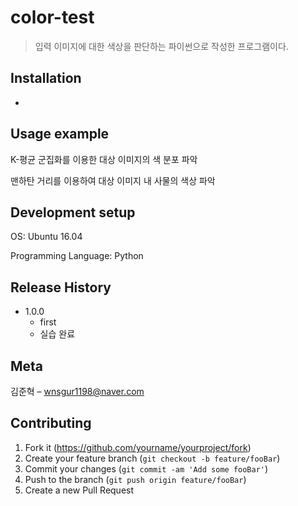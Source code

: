 # color-test
> 입력 이미지에 대한 색상을 판단하는 파이썬으로 작성한 프로그램이다.

## Installation

-

## Usage example

K-평균 군집화를 이용한 대상 이미지의 색 분포 파악

맨하탄 거리를 이용하여 대상 이미지 내 사물의 색상 파악

## Development setup

OS: Ubuntu 16.04

Programming Language: Python

## Release History

* 1.0.0
    * first
    * 실습 완료

## Meta

김준혁 – wnsgur1198@naver.com

## Contributing

1. Fork it (<https://github.com/yourname/yourproject/fork>)
2. Create your feature branch (`git checkout -b feature/fooBar`)
3. Commit your changes (`git commit -am 'Add some fooBar'`)
4. Push to the branch (`git push origin feature/fooBar`)
5. Create a new Pull Request

<!-- Markdown link & img dfn's -->
